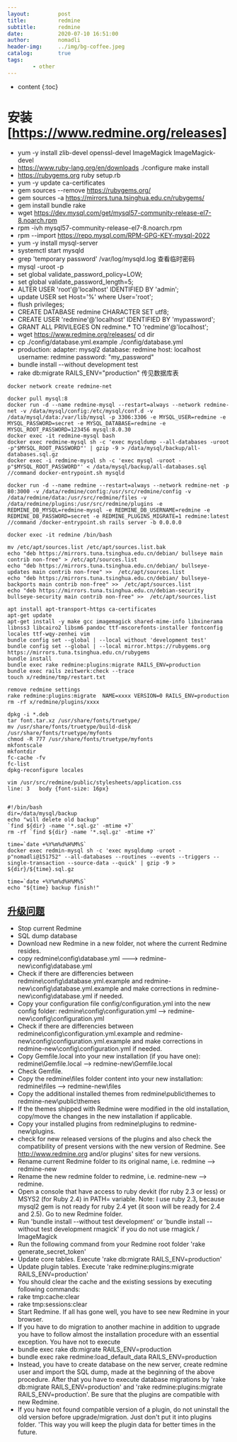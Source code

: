 ```yaml
---
layout:         post
title:          redmine
subtitle:       redmine
date:           2020-07-10 16:51:00
author:         nomadli
header-img:     ../img/bg-coffee.jpeg
catalog:        true
tags:
        - other
---
```


* content
{:toc}

# 安装[https://www.redmine.org/releases]
- yum -y install zlib-devel openssl-devel ImageMagick ImageMagick-devel
- https://www.ruby-lang.org/en/downloads ./configure make install
- https://rubygems.org ruby setup.rb
- yum -y update ca-certificates
- gem sources --remove https://rubygems.org/ 
- gem sources -a https://mirrors.tuna.tsinghua.edu.cn/rubygems/
- gem install bundle rake
- wget https://dev.mysql.com/get/mysql57-community-release-el7-8.noarch.rpm
- rpm -ivh mysql57-community-release-el7-8.noarch.rpm
- rpm --import https://repo.mysql.com/RPM-GPG-KEY-mysql-2022
- yum -y install mysql-server
- systemctl start mysqld
- grep 'temporary password' /var/log/mysqld.log 查看临时密码
- mysql -uroot -p
- set global validate_password_policy=LOW;
- set global validate_password_length=5;
- ALTER USER 'root'@'localhost' IDENTIFIED BY 'admin'; 
- update USER set Host='%' where User='root';
- flush privileges;
- CREATE DATABASE redmine CHARACTER SET utf8;
- CREATE USER 'redmine'@'localhost' IDENTIFIED BY 'mypassword';
- GRANT ALL PRIVILEGES ON redmine.* TO 'redmine'@'localhost';
- wget https://www.redmine.org/releases/ cd dir
- cp ./config/database.yml.example  ./config/database.yml
- production: adapter: mysql2 database: redmine host: localhost username: redmine password: "my_password"
- bundle install --without development test
- rake db:migrate RAILS_ENV="production" 传见数据库表
```shell
docker network create redmine-net

docker pull mysql:8
docker run -d --name redmine-mysql --restart=always --network redmine-net -v /data/mysql/config:/etc/mysql/conf.d -v /data/mysql/data:/var/lib/mysql -p 3306:3306 -e MYSQL_USER=redmine -e MYSQL_PASSWORD=secret -e MYSQL_DATABASE=redmine -e MYSQL_ROOT_PASSWORD=123456 mysql:8.0.30
docker exec -it redmine-mysql bash
docker exec redmine-mysql sh -c 'exec mysqldump --all-databases -uroot -p"$MYSQL_ROOT_PASSWORD"' | gzip -9 > /data/mysql/backup/all-databases.sql.gz
docker exec -i redmine-mysql sh -c 'exec mysql -uroot -p"$MYSQL_ROOT_PASSWORD"' < /data/mysql/backup/all-databases.sql
//command docker-entrypoint.sh mysqld

docker run -d --name redmine --restart=always --network redmine-net -p 80:3000 -v /data/redmine/config:/usr/src/redmine/config -v /data/redmine/data:/usr/src/redmine/files -v /data/redmine/plugins:/usr/src/redmine/plugins -e REDMINE_DB_MYSQL=redmine-mysql -e REDMINE_DB_USERNAME=redmine -e REDMINE_DB_PASSWORD=secret -e REDMINE_PLUGINS_MIGRATE=1 redmine:latest
//command /docker-entrypoint.sh rails server -b 0.0.0.0

docker exec -it redmine /bin/bash

mv /etc/apt/sources.list /etc/apt/sources.list.bak
echo "deb https://mirrors.tuna.tsinghua.edu.cn/debian/ bullseye main contrib non-free" > /etc/apt/sources.list
echo "deb https://mirrors.tuna.tsinghua.edu.cn/debian/ bullseye-updates main contrib non-free" >>  /etc/apt/sources.list
echo "deb https://mirrors.tuna.tsinghua.edu.cn/debian/ bullseye-backports main contrib non-free" >>  /etc/apt/sources.list
echo "deb https://mirrors.tuna.tsinghua.edu.cn/debian-security bullseye-security main contrib non-free" >>  /etc/apt/sources.list

apt install apt-transport-https ca-certificates
apt-get update
apt-get install -y make gcc imagemagick shared-mime-info libxinerama libnss3 libcairo2 libsm6 pandoc ttf-mscorefonts-installer fontconfig locales ttf-wqy-zenhei vim
bundle config set --global | --local without 'development test'
bundle config set --global | --local mirror.https://rubygems.org https://mirrors.tuna.tsinghua.edu.cn/rubygems
bundle install
bundle exec rake redmine:plugins:migrate RAILS_ENV=production
bundle exec rails zeitwerk:check --trace
touch x/redmine/tmp/restart.txt

remove redmine settings 
rake redmine:plugins:migrate  NAME=xxxx VERSION=0 RAILS_ENV=production
rm -rf x/redmine/plugins/xxxx

dpkg -i *.deb
tar font.tar.xz /usr/share/fonts/truetype/
mv /usr/share/fonts/truetype/build-disk /usr/share/fonts/truetype/myfonts
chmod -R 777 /usr/share/fonts/truetype/myfonts
mkfontscale
mkfontdir
fc-cache -fv
fc-list
dpkg-reconfigure locales

vim /usr/src/redmine/public/stylesheets/application.css
line: 3   body {font-size: 16px}


#!/bin/bash
dir=/data/mysql/backup
echo "will delete old backup"
`find ${dir} -name '*.sql.gz' -mtime +7`
rm -rf `find ${dir} -name '*.sql.gz' -mtime +7`

time=`date +%Y%m%d%H%M%S`
docker exec redmin-mysql sh -c 'exec mysqldump -uroot -p"nomadli@151752" --all-databases --routines --events --triggers --single-transaction --source-data --quick' | gzip -9 > ${dir}/${time}.sql.gz

time=`date +%Y%m%d%H%M%S`
echo "${time} backup finish!"
```

## [升级问题](https://www.redmine.org/boards/2/topics/54296)
- Stop current Redmine
- SQL dump database
- Download new Redmine in a new folder, not where the current Redmine resides.
- copy redmine\config\database.yml ---> redmine-new\config\database.yml
- Check if there are differencies between redmine\config\database.yml.example and redmine-new\config\database.yml.example and make corrections in redmine-new\config\database.yml if needed. 
- Copy your configuration file config/configuration.yml into the new config folder:  redmine\config\configuration.yml --> redmine-new\config\configuration.yml
- Check if there are differencies between redmine\config\configuration.yml.example and redmine-new\config\configuration.yml.example and make corrections in redmine-new\config\configuration.yml if needed.
- Copy Gemfile.local into your new installation (if you have one): redmine\Gemfile.local --> redmine-new\Gemfile.local
- Check Gemfile.
- Copy the redmine\files folder content into your new installation: redmine\files --> redmine-new\files
- Copy the additional installed themes from redmine\public\themes to redmine-new\public\themes
- If the themes shipped with Redmine were modified in the old installation, copy/move the changes in the new installation if applicable.
- Copy your installed plugins from redmine\plugins to redmine-new\plugins.
- check for new released versions of the plugins and also check the compatibility of present versions with the new version of Redmine. See http://www.redmine.org and/or plugins' sites for new versions.
- Rename current Redmine folder to its original name, i.e. redmine --> redmine-new
- Rename the new redmine folder to redmine, i.e. redmine-new --> redmine.
- Open a console that have access to ruby devkit (for ruby 2.3 or less) or MSYS2 (for Ruby 2.4) in PATH= variable. Note: I use ruby 2.3, because mysql2 gem is not ready for ruby 2.4 yet (it soon will be ready for 2.4 and 2.5). Go to new Redmine folder.
- Run 'bundle install --without test development' or 'bundle install --without test development rmagick' if you do not use rmagick / ImageMagick
- Run the following command from your Redmine root folder 'rake generate_secret_token'
- Update core tables. Execute 'rake db:migrate RAILS_ENV=production'
- Update plugin tables. Execute 'rake redmine:plugins:migrate RAILS_ENV=production'
- You should clear the cache and the existing sessions by executing following commands:
- rake tmp:cache:clear
- rake tmp:sessions:clear
- Start Redmine. If all has gone well, you have to see new Redmine in your browser.
- If you have to do migration to another machine in addition to upgrade you have to follow almost the installation procedure with an essential exception. You have not to execute
- bundle exec rake db:migrate RAILS_ENV=production
- bundle exec rake redmine:load_default_data RAILS_ENV=production
- Instead, you have to create database on the new server, create redmine user and import the SQL dump, made at the beginning of the above procedure. After that you have to execute database migrations by 'rake db:migrate RAILS_ENV=production' and 'rake redmine:plugins:migrate RAILS_ENV=production'. Be sure that the plugins are compatible with new Redmine.
- If you have not found compatible version of a plugin, do not uninstall the old version before upgrade/migration. Just don't put it into plugins folder. 'This way you will keep the plugin data for better times in the future.